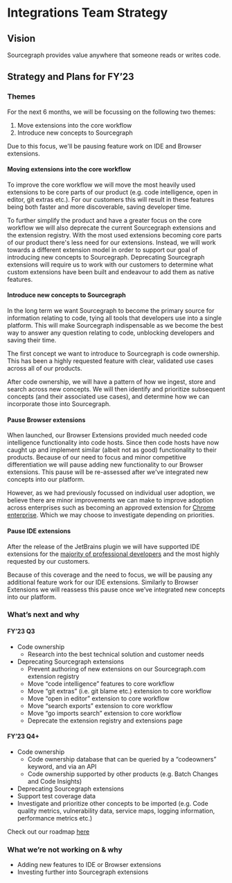 # Integrations Team Strategy

## Vision

Sourcegraph provides value anywhere that someone reads or writes code.

## Strategy and Plans for FY’23

### Themes

For the next 6 months, we will be focussing on the following two themes:

1. Move extensions into the core workflow
2. Introduce new concepts to Sourcegraph

Due to this focus, we'll be pausing feature work on IDE and Browser extensions.

#### Moving extensions into the core workflow

To improve the core workflow we will move the most heavily used extensions to be core parts of our product (e.g. code intelligence, open in editor, git extras etc.). For our customers this will result in these features being both faster and more discoverable, saving developer time.

To further simplify the product and have a greater focus on the core workflow we will also deprecate the current Sourcegraph extensions and the extension registry. With the most used extensions becoming core parts of our product there's less need for our extensions. Instead, we will work towards a different extension model in order to support our goal of introducing new concepts to Sourcegraph. Deprecating Sourcegraph extensions will require us to work with our customers to determine what custom extensions have been built and endeavour to add them as native features.

#### Introduce new concepts to Sourcegraph

In the long term we want Sourcegraph to become the primary source for information relating to code, tying all tools that developers use into a single platform. This will make Sourcegraph indispensable as we become the best way to answer any question relating to code, unblocking developers and saving their time.

The first concept we want to introduce to Sourcegraph is code ownership. This has been a highly requested feature with clear, validated use cases across all of our products.

After code ownership, we will have a pattern of how we ingest, store and search across new concepts. We will then identify and prioritize subsequent concepts (and their associated use cases), and determine how we can incorporate those into Sourcegraph.

#### Pause Browser extensions

When launched, our Browser Extensions provided much needed code intelligence functionality into code hosts. Since then code hosts have now caught up and implement similar (albeit not as good) functionality to their products. Because of our need to focus and minor competitive differentiation we will pause adding new functionality to our Browser extensions. This pause will be re-assessed after we've integrated new concepts into our platform.

However, as we had previously focussed on individual user adoption, we believe there are minor improvements we can make to improve adoption across enterprises such as becoming an approved extension for [Chrome enterprise](https://support.google.com/chrome/a/answer/6306504?hl=en). Which we may choose to investigate depending on priorities.

#### Pause IDE extensions

After the release of the JetBrains plugin we will have supported IDE extensions for the [majority of professional developers](https://survey.stackoverflow.co/2022/#section-worked-with-vs-want-to-work-with-integrated-development-environment) and the most highly requested by our customers.

Because of this coverage and the need to focus, we will be pausing any additional feature work for our IDE extensions. Similarly to Browser Extensions we will reassess this pause once we’ve integrated new concepts into our platform.

### What’s next and why

#### FY’23 Q3

- Code ownership
  - Research into the best technical solution and customer needs
- Deprecating Sourcegraph extensions
  - Prevent authoring of new extensions on our Sourcegraph.com extension registry
  - Move “code intelligence” features to core workflow
  - Move “git extras” (i.e. git blame etc.) extension to core workflow
  - Move “open in editor” extension to core workflow
  - Move “search exports” extension to core workflow
  - Move “go imports search” extension to core workflow
  - Deprecate the extension registry and extensions page

#### FY’23 Q4+

- Code ownership
  - Code ownership database that can be queried by a “codeowners” keyword, and via an API
  - Code ownership supported by other products (e.g. Batch Changes and Code Insights)
- Deprecating Sourcegraph extensions
- Support test coverage data
- Investigate and prioritize other concepts to be imported (e.g. Code quality metrics, vulnerability data, service maps, logging information, performance metrics etc.)

Check out our roadmap [here](https://github.com/orgs/sourcegraph/projects/214/views/56)

### What we’re not working on & why

- Adding new features to IDE or Browser extensions
- Investing further into Sourcegraph extensions
